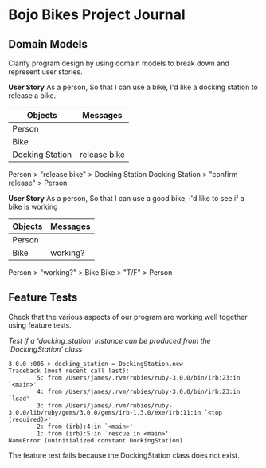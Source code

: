 # Bojo Bikes Project Journal

## Domain Models
Clarify program design by using domain models to break down and represent user stories.

**User Story**
As a person,
So that I can use a bike,
I'd like a docking station to release a bike.
 
| Objects | Messages |
| ------- | -------- |
| Person  |          |
| Bike    |          |
| Docking Station | release bike |

Person > "release bike" > Docking Station
Docking Station > "confirm release" > Person

**User Story**
As a person,
So that I can use a good bike,
I'd like to see if a bike is working

| Objects | Messages |
| ------- | -------- |
| Person  |          |
| Bike    | working? |

Person > "working?" > Bike
Bike > "T/F" > Person

## Feature Tests
Check that the various aspects of our program are working well together using feature tests.

*Test if a 'docking_station' instance can be produced from the 'DockingStation' class*

```
3.0.0 :005 > docking_station = DockingStation.new
Traceback (most recent call last):
        5: from /Users/james/.rvm/rubies/ruby-3.0.0/bin/irb:23:in `<main>'
        4: from /Users/james/.rvm/rubies/ruby-3.0.0/bin/irb:23:in `load'
        3: from /Users/james/.rvm/rubies/ruby-3.0.0/lib/ruby/gems/3.0.0/gems/irb-1.3.0/exe/irb:11:in `<top (required)>'
        2: from (irb):4:in `<main>'
        1: from (irb):5:in `rescue in <main>'
NameError (uninitialized constant DockingStation)
```
The feature test fails because the DockingStation class does not exist.
